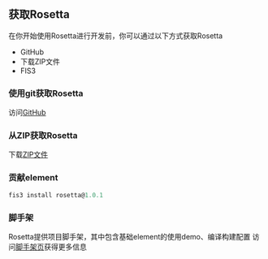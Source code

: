 ## 获取Rosetta
在你开始使用Rosetta进行开发前，你可以通过以下方式获取Rosetta
- GitHub
- 下载ZIP文件
- FIS3


### 使用git获取Rosetta
访问[GitHub](https://github.com/jiexuangao/rosetta)

### 从ZIP获取Rosetta
下载[ZIP文件](https://github.com/jiexuangao/rosetta/archive/master.zip)

### 贡献element
```js
fis3 install rosetta@1.0.1
```

### 脚手架
Rosetta提供项目脚手架，其中包含基础element的使用demo、编译构建配置
访问[脚手架页](./scaffold.md)获得更多信息